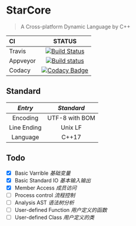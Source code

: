 ﻿# StarCore
> A Cross-platform Dynamic Language by C++  

|   CI     |  STATUS                                                                                                                                          |
|:---------| :--------:                                                                                                                                       |
|Travis    | [![Build Status](https://travis-ci.org/haoxingxing/StarCore.svg?branch=master)](https://travis-ci.org/haoxingxing/StarCore)                  |
|Appveyor  | [![Build status](https://ci.appveyor.com/api/projects/status/rul0wxmnqgs6p5vs?svg=true)](https://ci.appveyor.com/project/haoxingxing/starcore) | 
|Codacy    | [![Codacy Badge](https://api.codacy.com/project/badge/Grade/5f3044dcf6b84ec8b1399a43162a4119)](https://www.codacy.com/app/haoxingxing/StarCore?utm_source=github.com&amp;utm_medium=referral&amp;utm_content=haoxingxing/StarCore&amp;utm_campaign=Badge_Grade)|

## Standard
|    *Entry*      |        *Standard*       |
|   :--------:    |        :--------:       |
| Encoding        |      UTF-8 with BOM     |
| Line Ending     |        Unix LF          |
| Language        |         C++17           |

## Todo
- [x] Basic Varrible *基础变量*
- [x] Basic Standard IO *基本输入输出*
- [x] Member Access *成员访问*
- [ ] Process control *流程控制*
- [ ] Analysis AST *语法树分析*
- [ ] User-defined Function *用户定义的函数*
- [ ] User-defined Class *用户定义的类*
